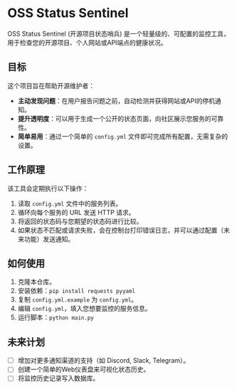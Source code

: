# OSS Status Sentinel

OSS Status Sentinel (开源项目状态哨兵) 是一个轻量级的、可配置的监控工具，用于检查您的开源项目、个人网站或API端点的健康状况。

## 目标

这个项目旨在帮助开源维护者：
- **主动发现问题**：在用户报告问题之前，自动检测并获得网站或API的停机通知。
- **提升透明度**：可以用于生成一个公开的状态页面，向社区展示您服务的可靠性。
- **简单易用**：通过一个简单的 `config.yml` 文件即可完成所有配置，无需复杂的设置。

## 工作原理

该工具会定期执行以下操作：
1. 读取 `config.yml` 文件中的服务列表。
2. 循环向每个服务的 URL 发送 HTTP 请求。
3. 将返回的状态码与您期望的状态码进行比较。
4. 如果状态不匹配或请求失败，会在控制台打印错误日志，并可以通过配置（未来功能）发送通知。

## 如何使用
1. 克隆本仓库。
2. 安装依赖：`pip install requests pyyaml`
3. 复制 `config.yml.example` 为 `config.yml`。
4. 编辑 `config.yml`，填入您想要监控的服务信息。
5. 运行脚本：`python main.py`

## 未来计划
- [ ] 增加对更多通知渠道的支持（如 Discord, Slack, Telegram）。
- [ ] 创建一个简单的Web仪表盘来可视化状态历史。
- [ ] 将监控历史记录写入数据库。
